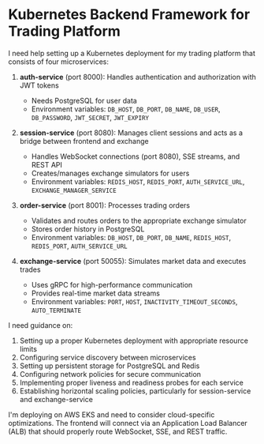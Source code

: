 # Kubernetes Backend Framework for Trading Platform

I need help setting up a Kubernetes deployment for my trading platform that consists of four microservices:

1. **auth-service** (port 8000): Handles authentication and authorization with JWT tokens
   - Needs PostgreSQL for user data
   - Environment variables: `DB_HOST`, `DB_PORT`, `DB_NAME`, `DB_USER`, `DB_PASSWORD`, `JWT_SECRET`, `JWT_EXPIRY`

2. **session-service** (port 8080): Manages client sessions and acts as a bridge between frontend and exchange
   - Handles WebSocket connections (port 8080), SSE streams, and REST API
   - Creates/manages exchange simulators for users
   - Environment variables: `REDIS_HOST`, `REDIS_PORT`, `AUTH_SERVICE_URL`, `EXCHANGE_MANAGER_SERVICE`

3. **order-service** (port 8001): Processes trading orders
   - Validates and routes orders to the appropriate exchange simulator
   - Stores order history in PostgreSQL
   - Environment variables: `DB_HOST`, `DB_PORT`, `DB_NAME`, `REDIS_HOST`, `REDIS_PORT`, `AUTH_SERVICE_URL`

4. **exchange-service** (port 50055): Simulates market data and executes trades
   - Uses gRPC for high-performance communication
   - Provides real-time market data streams
   - Environment variables: `PORT`, `HOST`, `INACTIVITY_TIMEOUT_SECONDS`, `AUTO_TERMINATE`

I need guidance on:
1. Setting up a proper Kubernetes deployment with appropriate resource limits
2. Configuring service discovery between microservices
3. Setting up persistent storage for PostgreSQL and Redis
4. Configuring network policies for secure communication
5. Implementing proper liveness and readiness probes for each service
6. Establishing horizontal scaling policies, particularly for session-service and exchange-service

I'm deploying on AWS EKS and need to consider cloud-specific optimizations. The frontend will connect via an Application Load Balancer (ALB) that should properly route WebSocket, SSE, and REST traffic.